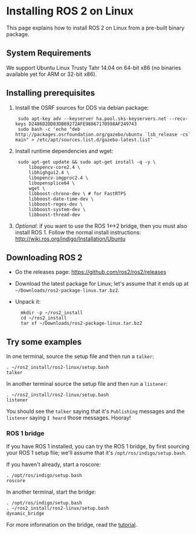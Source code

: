 # Installing ROS 2 on Linux

This page explains how to install ROS 2 on Linux from a pre-built binary package.

## System Requirements

We support Ubuntu Linux Trusty Tahr 14.04 on 64-bit x86 (no binaries available yet for ARM or 32-bit x86).

## Installing prerequisites

1. Install the OSRF sources for DDS via debian package:

        sudo apt-key adv --keyserver ha.pool.sks-keyservers.net --recv-keys D2486D2DD83DB69272AFE98867170598AF249743
        sudo bash -c 'echo "deb http://packages.osrfoundation.org/gazebo/ubuntu `lsb_release -cs` main" > /etc/apt/sources.list.d/gazebo-latest.list'
1. Install runtime dependencies and wget:

        sudo apt-get update && sudo apt-get install -q -y \
            libopencv-core2.4 \
            libhighgui2.4 \
            libopencv-imgproc2.4 \
            libopensplice64 \
            wget \
            libboost-chrono-dev \ # for FastRTPS
            libboost-date-time-dev \
            libboost-regex-dev \
            libboost-system-dev \
            libboost-thread-dev

1. *Optional*: if you want to use the ROS 1<->2 bridge, then you must also install ROS 1.
  Follow the normal install instructions: http://wiki.ros.org/indigo/Installation/Ubuntu

## Downloading ROS 2

* Go the releases page: https://github.com/ros2/ros2/releases
* Download the latest package for Linux; let's assume that it ends up at `~/Downloads/ros2-package-linux.tar.bz2`.
* Unpack it:

        mkdir -p ~/ros2_install
        cd ~/ros2_install
        tar xf ~/Downloads/ros2-package-linux.tar.bz2

## Try some examples

In one terminal, source the setup file and then run a `talker`:

    . ~/ros2_install/ros2-linux/setup.bash
    talker
In another terminal source the setup file and then run a `listener`:

    . ~/ros2_install/ros2-linux/setup.bash
    listener
You should see the `talker` saying that it's `Publishing` messages and the `listener` saying `I heard` those messages.
Hooray!

### ROS 1 bridge

If you have ROS 1 installed, you can try the ROS 1 bridge, by first sourcing your ROS 1 setup file; we'll assume that it's `/opt/ros/indigo/setup.bash`.

If you haven't already, start a roscore:

    . /opt/ros/indigo/setup.bash
    roscore

In another terminal, start the bridge:

    . /opt/ros/indigo/setup.bash
    . ~/ros2_install/ros2-linux/setup.bash
    dynamic_bridge
For more information on the bridge, read the [tutorial](https://github.com/ros2/ros1_bridge/blob/master/README.md).
